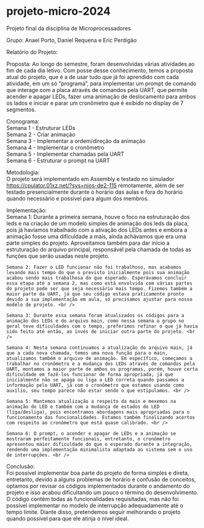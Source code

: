 # projeto-micro-2024
Projeto final da disciplina de Microprocessadores

Grupo: Anael Porto, Daniel Requena e Eric Perdigão

Relatório do Projeto:

Proposta: 
    Ao longo do semestre, foram desenvolvidas várias atividades ao fim de cada dia letivo. Com posse desse conhecimento, temos a proposta atual do projeto, que é a de usar tudo que já foi aprendido com cada atividade, em um só “programa”, para implementar um prompt de comando que interage com a placa através de comandos pela UART, que permite acender e apagar LEDs, fazer uma animação de deslocamento para ambos os lados e iniciar e parar um cronômetro que é exibido no display de 7 segmentos.

Cronograma: <br />
    Semana 1 - Estruturar LEDs <br />
    Semana 2 - Criar animação <br />
    Semana 3 - Implementar a ordem/direção da animação <br />
    Semana 4 - Implementar o cronômetro <br />
    Semana 5 - Implementar chamadas pela UART <br />
    Semana 6 - Estruturar o prompt na UART <br />

Metodologia: <br />
    O projeto será implementado em Assembly e testado no simulador https://cpulator.01xz.net/?sys=nios-de2-115 remotamente, além de ser testado presencialmente durante o horário das aulas e fora do horário quando necessário e possível para algum dos membros.

Implementação: <br />
    Semana 1: Durante a primeira semana, houve o foco na estruturação dos leds e na criação de um modelo simples de animação dos leds da placa, pois já havíamos trabalhado com a ativação dos LEDs antes e embora a animação fosse uma dificuldade a mais, ainda achávamos que era uma parte simples do projeto. Aproveitamos também para dar início a estruturação do arquivo principal, responsável pela chamada de todas as funções que serão usadas neste projeto. <br />
    
    Semana 2: Fazer o LED funcionar não foi trabalhoso, mas acabamos levando mais tempo do que o previsto inicialmente pois sua animação acabou sendo mais trabalhosa do que esperado. Esperávamos concluir essa etapa até a semana 2, mas como está envolvida com várias partes do projeto pode ser que seja necessário mais tempo. Fizemos também a maior parte da UART, já que seu código estava praticamente pronto devido a sua implementação em aula, só precisamos ajustar para nosso modelo de projeto. <br />

    Semana 3: Durante essa semana foram atualizados os códigos para a animação dos LEDs e do arquivo main, como nessa semana o grupo no geral teve dificuldades com o tempo, preferimos refinar o que já havia sido feito até então, ao invés de iniciar outra parte do projeto. <br />

    Semana 4: Nesta semana continuamos a atualização do arquivo main, já que a cada nova chamada, temos uma nova função para o main, atualizamos também o arquivo de animação. Em específico, começamos a trabalhar no cronômetro e a mudança dos LEDs através de comandos pela UART, montamos a maior parte de ambos os programas, porém, houve certa dificuldade em fazê-los funcionar de forma apropriada, já que inicialmente não se apaga ou liga a LED correta quando passamos a informação pelo UART, já com o cronômetro que estamos usando como auxílio, seu tempo parece não estar sendo o que estipulamos. <br />

    Semana 5: Mantemos atualização a respeito da main e mexemos na animação do LED e também com a mudança de estados do LED (liga/desliga), pois encontramos abordagens mais apropriadas para o funcionamento das funcionalidades. Estamos também finalizando acertos com respeito ao cronômetro que está quase calibrado. <br />

    Semana 6: O prompt, o acender e apagar de LEDs e a animação se mostraram perfeitamente funcionais, entretanto, o cronômetro apresentou maior dificuldade do que o esperado durante a integração, rendendo uma implementação minimalista adaptada ao sistema sem o uso de interrupções. <br />

Conclusão: <br />
    Foi possível implementar boa parte do projeto de forma simples e direta, entretanto, devido a alguns problemas de horário e confusão de conceitos, optamos por revisar os códigos implementados durante o andamento do projeto e isso acabou dificultando um pouco o término do desenvolvimento. O código contém todas as funcionalidades requisitadas, mas não foi possível implementar no modelo de interrupção adequadamente até o tempo limite. Diante disso, pretendemos seguir melhorando o projeto quando possível para que ele atinja o nível ideal.